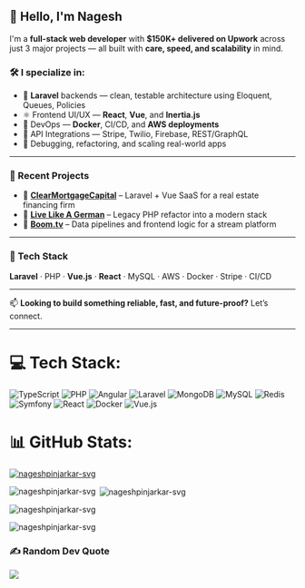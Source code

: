 

## 👋 Hello, I'm Nagesh

I'm a **full-stack web developer** with **\$150K+ delivered on Upwork** across just 3 major projects — all built with **care, speed, and scalability** in mind.

### 🛠️ I specialize in:

* 🧠 **Laravel** backends — clean, testable architecture using Eloquent, Queues, Policies
* ⚛️ Frontend UI/UX — **React**, **Vue**, and **Inertia.js**
* 🐳 DevOps — **Docker**, CI/CD, and **AWS deployments**
* 🔌 API Integrations — Stripe, Twilio, Firebase, REST/GraphQL
* 🧹 Debugging, refactoring, and scaling real-world apps

---

### 🚀 Recent Projects

* 🔗 [**ClearMortgageCapital**](https://clearmortgagecapital.com) – Laravel + Vue SaaS for a real estate financing firm
* 🔗 [**Live Like A German**](https://live-like-a-german.com) – Legacy PHP refactor into a modern stack
* 🔗 [**Boom.tv**](https://boom.tv) – Data pipelines and frontend logic for a stream platform

---

### 🧰 Tech Stack

**Laravel** · PHP · **Vue.js** · **React** · MySQL · AWS · Docker · Stripe · CI/CD

---

📫 **Looking to build something reliable, fast, and future-proof?** Let’s connect.

---

# 💻 Tech Stack:
![TypeScript](https://img.shields.io/badge/typescript-%23007ACC.svg?style=for-the-badge&logo=typescript&logoColor=white) ![PHP](https://img.shields.io/badge/php-%23777BB4.svg?style=for-the-badge&logo=php&logoColor=white) ![Angular](https://img.shields.io/badge/angular-%23DD0031.svg?style=for-the-badge&logo=angular&logoColor=white) ![Laravel](https://img.shields.io/badge/laravel-%23FF2D20.svg?style=for-the-badge&logo=laravel&logoColor=white) ![MongoDB](https://img.shields.io/badge/MongoDB-%234ea94b.svg?style=for-the-badge&logo=mongodb&logoColor=white) ![MySQL](https://img.shields.io/badge/mysql-%2300000f.svg?style=for-the-badge&logo=mysql&logoColor=white) ![Redis](https://img.shields.io/badge/redis-%23DD0031.svg?style=for-the-badge&logo=redis&logoColor=white) ![Symfony](https://img.shields.io/badge/symfony-%23000000.svg?style=for-the-badge&logo=symfony&logoColor=white) ![React](https://img.shields.io/badge/react-%2320232a.svg?style=for-the-badge&logo=react&logoColor=%2361DAFB) ![Docker](https://img.shields.io/badge/docker-%230db7ed.svg?style=for-the-badge&logo=docker&logoColor=white) ![Vue.js](https://img.shields.io/badge/vue.js-%2335495e.svg?style=for-the-badge&logo=vuedotjs&logoColor=%234FC08D)

# 📊 GitHub Stats:

<p align="left"> <a href="https://github.com/ryo-ma/github-profile-trophy"><img src="https://github-profile-trophy.vercel.app/?username=nageshpinjarkar-svg" alt="nageshpinjarkar-svg" /></a> </p>

<p><img align="left" src="https://github-readme-stats.vercel.app/api/top-langs?username=nageshpinjarkar-svg&show_icons=true&locale=en&layout=compact" alt="nageshpinjarkar-svg" /></p>

<p>&nbsp;<img align="center" src="https://github-readme-stats.vercel.app/api?username=nageshpinjarkar-svg&show_icons=true&locale=en" alt="nageshpinjarkar-svg" /></p>

<p><img align="center" src="https://github-readme-streak-stats.herokuapp.com/?user=nageshpinjarkar-svg&" alt="nageshpinjarkar-svg" /></p>

<p align="left"> <img src="https://komarev.com/ghpvc/?username=nageshpinjarkar-svg&label=Profile%20views&color=0e75b6&style=flat" alt="nageshpinjarkar-svg" /> </p>

### ✍️ Random Dev Quote
![](https://quotes-github-readme.vercel.app/api?type=horizontal&theme=radical)
